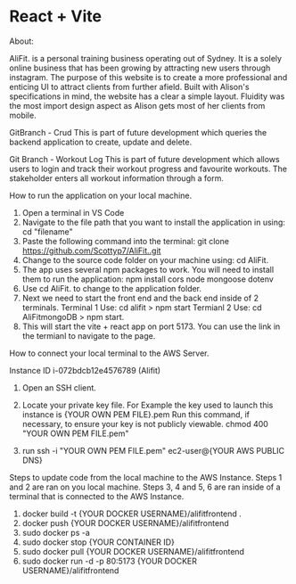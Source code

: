 # React + Vite

About:

AliFit. is a personal training business operating out of Sydney. It is a solely online business that has been growing by attracting new users through instagram.
The purpose of this website is to create a more professional and enticing UI to attract clients from further afield.
Built with Alison's specifications in mind, the website has a clear a simple layout. Fluidity was the most import design aspect as Alison gets most of her clients from mobile.


GitBranch - Crud 
    This is part of future development which queries the backend application to create, update and delete.

Git Branch - Workout Log
    This is part of future development which allows users to login and track their workout progress and favourite workouts. The stakeholder enters all workout information through a form. 
    


How to run the application on your local machine. 
1. Open a terminal in VS Code
3. Navigate to the file path that you want to install the application in using: cd "filename"
2. Paste the following command into the terminal:
    git clone https://github.com/Scottyp7/AliFit..git
3. Change to the source code folder on your machine using: cd AliFit. 
4. The app uses several npm packages to work. You will need to install them to run the application:
    npm install cors node mongoose dotenv
5. Use cd AliFit. to change to the application folder.
6. Next we need to start the front end and the back end inside of 2 terminals. 
    Terminal 1 Use: cd alifit > npm start
    Termianl 2 Use: cd AliFitmongoDB > npm start.
7. This will start the vite + react app on port 5173. You can use the link in the termianl to navigate to the page.



How to connect your local terminal to the AWS Server.

Instance ID
i-072bdcb12e4576789 (Alifit)
1. Open an SSH client.

2. Locate your private key file. For Example the key used to launch this instance is {YOUR OWN PEM FILE}.pem
    Run this command, if necessary, to ensure your key is not publicly viewable.
        chmod 400 "YOUR OWN PEM FILE.pem"

3. run 
ssh -i "YOUR OWN PEM FILE.pem" ec2-user@{YOUR AWS PUBLIC DNS}


Steps to update code from the local machine to the AWS Instance. 
    Steps 1 and 2 are ran on you local machine.
    Steps 3, 4 and 5, 6 are ran inside of a terminal that is connected to the AWS Instance. 

1. docker build -t {YOUR DOCKER USERNAME}/alifitfrontend .
2. docker push {YOUR DOCKER USERNAME}/alifitfrontend  
3. sudo docker ps -a 
4. sudo docker stop {YOUR CONTAINER ID}
5. sudo docker pull {YOUR DOCKER USERNAME}/alifitfrontend
6. sudo docker run -d -p 80:5173 {YOUR DOCKER USERNAME}/alifitfrontend